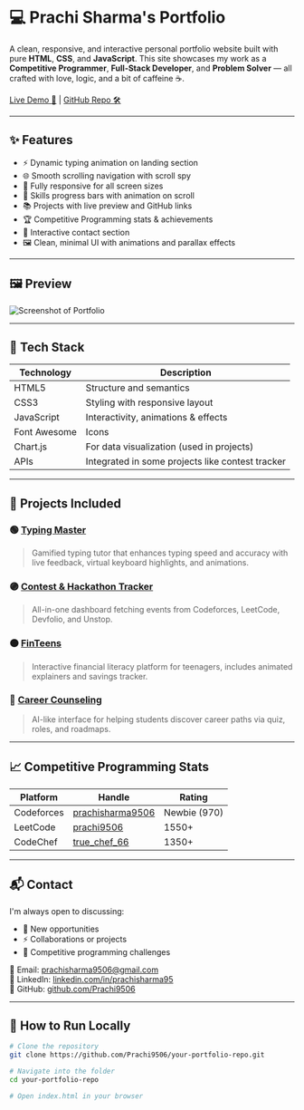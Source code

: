 # 💻 Prachi Sharma's Portfolio

A clean, responsive, and interactive personal portfolio website built with pure **HTML**, **CSS**, and **JavaScript**. This site showcases my work as a **Competitive Programmer**, **Full-Stack Developer**, and **Problem Solver** — all crafted with love, logic, and a bit of caffeine ☕.

[Live Demo 🚀](https://prachi9506.github.io/prachi-portfolio-final/) | [GitHub Repo 🛠️](https://github.com/Prachi9506)

---

## ✨ Features

- ⚡ Dynamic typing animation on landing section
- 🌐 Smooth scrolling navigation with scroll spy
- 📱 Fully responsive for all screen sizes
- 🎯 Skills progress bars with animation on scroll
- 📚 Projects with live preview and GitHub links
- 🏆 Competitive Programming stats & achievements
- 📨 Interactive contact section
- 🖼️ Clean, minimal UI with animations and parallax effects

---

## 🖼️ Preview

![Screenshot of Portfolio](https://via.placeholder.com/1000x500.png?text=Add+Screenshot+Here)

---

## 🔧 Tech Stack

| Technology     | Description                            |
|----------------|----------------------------------------|
| HTML5          | Structure and semantics                |
| CSS3           | Styling with responsive layout         |
| JavaScript     | Interactivity, animations & effects    |
| Font Awesome   | Icons                                  |
| Chart.js       | For data visualization (used in projects) |
| APIs           | Integrated in some projects like contest tracker |

---

## 🚀 Projects Included

### 🟢 [Typing Master](https://prachi9506.github.io/final-typing/)
> Gamified typing tutor that enhances typing speed and accuracy with live feedback, virtual keyboard highlights, and animations.

### 🟣 [Contest & Hackathon Tracker](https://prachi9506.github.io/final-final-contest-tracker/)
> All-in-one dashboard fetching events from Codeforces, LeetCode, Devfolio, and Unstop.

### 🟠 [FinTeens](https://prachi9506.github.io/FinTeens/)
> Interactive financial literacy platform for teenagers, includes animated explainers and savings tracker.

### 🔵 [Career Counseling](https://prachi9506.github.io/career-counselling-/)
> AI-like interface for helping students discover career paths via quiz, roles, and roadmaps.

---

## 📈 Competitive Programming Stats

| Platform     | Handle                            | Rating     |
|--------------|------------------------------------|------------|
| Codeforces   | [prachisharma9506](https://codeforces.com/profile/prachisharma9506) | Newbie (970) |
| LeetCode     | [prachi9506](https://leetcode.com/u/prachi9506/) | 1550+ |
| CodeChef     | [true_chef_66](https://www.codechef.com/users/true_chef_66) | 1350+ |

---

## 📬 Contact

I'm always open to discussing:
- 📌 New opportunities
- ⚡ Collaborations or projects
- 🧠 Competitive programming challenges

📧 Email: prachisharma9506@gmail.com  
🔗 LinkedIn: [linkedin.com/in/prachisharma95](https://www.linkedin.com/in/prachisharma95)  
🐙 GitHub: [github.com/Prachi9506](https://github.com/Prachi9506)

---

## 📂 How to Run Locally

```bash
# Clone the repository
git clone https://github.com/Prachi9506/your-portfolio-repo.git

# Navigate into the folder
cd your-portfolio-repo

# Open index.html in your browser

